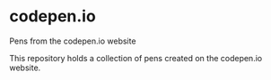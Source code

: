 # codepen.io
Pens from the codepen.io website

This repository holds a collection of pens created on the codepen.io website.
